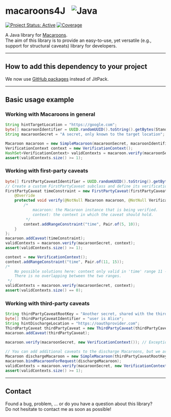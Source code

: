 # macaroons4J &nbsp; ![Java](https://img.shields.io/badge/java-%23ED8B00.svg?style=for-the-badge&logo=java&logoColor=white)

[![Project Status: Active](https://www.repostatus.org/badges/latest/active.svg)](https://www.repostatus.org/#active)
[![Coverage](https://badgen.net/badge/coverage/89%25/green)](https://badgen.net/badge/coverage/89%25/green)

 A Java library for <a href="https://research.google/pubs/pub41892/">Macaroons</a>.
<br>The aim of this library is to provide an easy-to-use, yet versatile (e.g., support for structural caveats) library for developers.

***

## How to add this dependency to your project

We now use <a href="https://github.com/pvriel/macaroons4J/packages/">GitHub packages</a> instead of JitPack.

***

## Basic usage example
### Working with Macaroons in general
```java
String hintTargetLocation = "https://google.com";
byte[] macaroonIdentifier = UUID.randomUUID().toString().getBytes(StandardCharsets.UTF_8);
String macaroonSecret = "A secret, only known to the target location";

Macaroon macaroon = new SimpleMacaroon(macaroonSecret, macaroonIdentifier, hintTargetLocation);
VerificationContext context = new VerificationContext();
HashSet<VerificationContext> validContexts = macaroon.verify(macaroonSecret, context);
assert(validContexts.size() >= 1);
```

### Working with first-party caveats
```java
byte[] firstPartyCaveatIdentifier = UUID.randomUUID().toString().getBytes(StandardCharsets.UTF_8);
// Create a custom FirstPartyCaveat subclass and define its verification process.
FirstPartyCaveat timeConstraint = new FirstPartyCaveat(firstPartyCaveatIdentifier) {
    @Override
    protected void verify(@NotNull Macaroon macaroon, @NotNull VerificationContext context) throws IllegalStateException {
        /*
            macaroon: the Macaroon instance that is being verified.
            context: the context in which the caveat should hold.
         */
        context.addRangeConstraint("time", Pair.of(5, 10));
    }
};
macaroon.addCaveat(timeConstraint);
validContexts = macaroon.verify(macaroonSecret, context);
assert(validContexts.size() >= 1);

context = new VerificationContext();
context.addRangeConstraint("time", Pair.of(11, 15));
/*
    No possible solutions here: context only valid in 'time' range 11 - 15, while the constraint is only valid between 5 - 10.
    There is no overlapping between the two ranges.
 */
validContexts = macaroon.verify(macaroonSecret, context);
assert(validContexts.size() == 0);
```
### Working with third-party caveats
```java
String thirdPartyCaveatRootKey = "Another secret, shared with the third-party";
byte[] thirdPartyCaveatIdentifier = "user is Alice";
String hintDischargeLocation = "https://oauthprovider.com";
ThirdPartyCaveat thirdPartyCaveat = new ThirdPartyCaveat(thirdPartyCaveatRootKey, thirdPartyCaveatIdentifier, hintDischargeLocation);
macaroon.addCaveat(thirdPartyCaveat);

macaroon.verify(macaroonSecret, new VerificationContext()); // Exception thrown: no discharge Macaroon bound.
        
// You can add additional caveats to the discharge Macaroons, but we are not doing that here.
Macaroon dischargeMacaroon = new SimpleMacaroon(thirdPartyCaveatRootKey, thirdPartyCaveatIdentifier, hintDischargeLocation);
macaroon.bindMacaroonForRequest(dischargeMacaroon);
validContexts = macaroon.verify(macaroonSecret, new VerificationContext());
assert(validContexts.size() >= 1);
```

***

## Contact

Found a bug, problem, ... or do you have a question about this library?
<br>Do not hesitate to contact me as soon as possible!
